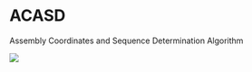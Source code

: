 # ACASD

Assembly Coordinates and Sequence Determination Algorithm

![](https://raw.githubusercontent.com/yifangaorepo/ACASD/master/1.png) 
